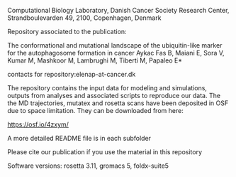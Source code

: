 Computational Biology Laboratory, Danish Cancer Society Research Center, Strandboulevarden 49, 2100, Copenhagen, Denmark

Repository associated to the publication:

The conformational and mutational landscape of the ubiquitin-like marker for the autophagosome formation in cancer
Aykac Fas B, Maiani E, Sora V, Kumar M, Mashkoor M, Lambrughi M, Tiberti M, Papaleo E*

contacts for repository:elenap-at-cancer.dk

The repository contains the input data for modeling and simulations, outputs from analyses and associated scripts to reproduce our data. 
The the MD trajectories, mutatex and rosetta scans  have been deposited in OSF due to space limitation. They can be downloaded from here:

https://osf.io/4zxym/

A more detailed README file is in each subfolder

Please cite our publication if you use the material in this repository

Software versions: rosetta 3.11, gromacs 5, foldx-suite5
